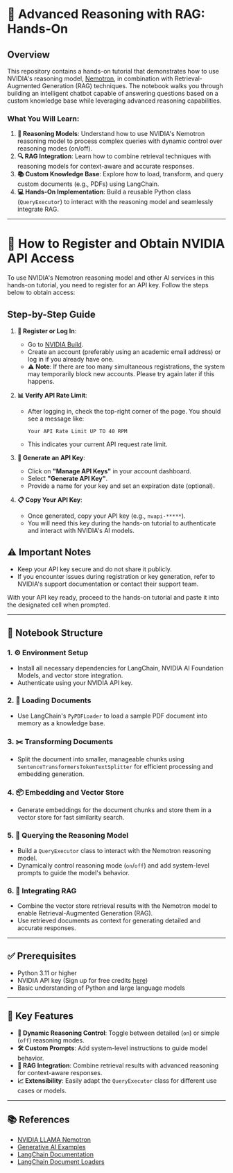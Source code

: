 # **🧠 Advanced Reasoning with RAG: Hands-On**

## Overview
This repository contains a hands-on tutorial that demonstrates how to use NVIDIA's reasoning model, [Nemotron](https://build.nvidia.com/nvidia/llama-3_1-nemotron-nano-8b-v1), in combination with Retrieval-Augmented Generation (RAG) techniques. The notebook walks you through building an intelligent chatbot capable of answering questions based on a custom knowledge base while leveraging advanced reasoning capabilities.

### What You Will Learn:
1. **🧠 Reasoning Models**: Understand how to use NVIDIA's Nemotron reasoning model to process complex queries with dynamic control over reasoning modes (on/off).
2. **🔍 RAG Integration**: Learn how to combine retrieval techniques with reasoning models for context-aware and accurate responses.
3. **📚 Custom Knowledge Base**: Explore how to load, transform, and query custom documents (e.g., PDFs) using LangChain.
4. **💻 Hands-On Implementation**: Build a reusable Python class (`QueryExecutor`) to interact with the reasoning model and seamlessly integrate RAG.

---

# **🔑 How to Register and Obtain NVIDIA API Access**

To use NVIDIA's Nemotron reasoning model and other AI services in this hands-on tutorial, you need to register for an API key. Follow the steps below to obtain access:

## **Step-by-Step Guide**

1. **📝 Register or Log In**:
   - Go to [NVIDIA Build](https://build.nvidia.com).
   - Create an account (preferably using an academic email address) or log in if you already have one.
   - **⚠️ Note**: If there are too many simultaneous registrations, the system may temporarily block new accounts. Please try again later if this happens.

2. **📊 Verify API Rate Limit**:
   - After logging in, check the top-right corner of the page. You should see a message like:
     ```
     Your API Rate Limit UP TO 40 RPM
     ```
   - This indicates your current API request rate limit.

3. **🔧 Generate an API Key**:
   - Click on **"Manage API Keys"** in your account dashboard.
   - Select **"Generate API Key"**.
   - Provide a name for your key and set an expiration date (optional).

4. **📋 Copy Your API Key**:
   - Once generated, copy your API key (e.g., `nvapi-*****`).
   - You will need this key during the hands-on tutorial to authenticate and interact with NVIDIA's AI models.

## **⚠️ Important Notes**
- Keep your API key secure and do not share it publicly.
- If you encounter issues during registration or key generation, refer to NVIDIA's support documentation or contact their support team.

With your API key ready, proceed to the hands-on tutorial and paste it into the designated cell when prompted.

---

## 📂 Notebook Structure

### 1. **⚙️ Environment Setup**
   - Install all necessary dependencies for LangChain, NVIDIA AI Foundation Models, and vector store integration.
   - Authenticate using your NVIDIA API key.

### 2. **📄 Loading Documents**
   - Use LangChain's `PyPDFLoader` to load a sample PDF document into memory as a knowledge base.

### 3. **✂️ Transforming Documents**
   - Split the document into smaller, manageable chunks using `SentenceTransformersTokenTextSplitter` for efficient processing and embedding generation.

### 4. **📦 Embedding and Vector Store**
   - Generate embeddings for the document chunks and store them in a vector store for fast similarity search.

### 5. **🤖 Querying the Reasoning Model**
   - Build a `QueryExecutor` class to interact with the Nemotron reasoning model.
   - Dynamically control reasoning mode (`on`/`off`) and add system-level prompts to guide the model's behavior.

### 6. **🔗 Integrating RAG**
   - Combine the vector store retrieval results with the Nemotron model to enable Retrieval-Augmented Generation (RAG).
   - Use retrieved documents as context for generating detailed and accurate responses.

---

## ✅ Prerequisites
- Python 3.11 or higher
- NVIDIA API key (Sign up for free credits [here](https://build.nvidia.com))
- Basic understanding of Python and large language models

---

## 🌟 Key Features

- **🧠 Dynamic Reasoning Control**: Toggle between detailed (`on`) or simple (`off`) reasoning modes.
- **🛠️ Custom Prompts**: Add system-level instructions to guide model behavior.
- **🔗 RAG Integration**: Combine retrieval results with advanced reasoning for context-aware responses.
- **📈 Extensibility**: Easily adapt the `QueryExecutor` class for different use cases or models.

---

## 📚 References

- [NVIDIA LLAMA Nemotron](https://www.nvidia.com/en-us/ai-data-science/foundation-models/llama-nemotron/)
- [Generative AI Examples](https://github.com/NVIDIA/GenerativeAIExamples)
- [LangChain Documentation](https://python.langchain.com/docs/)
- [LangChain Document Loaders](https://python.langchain.com/docs/integrations/document_loaders/)
